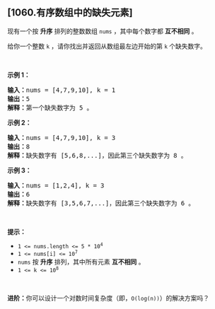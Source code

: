 ## [1060.有序数组中的缺失元素]
<p>现有一个按 <strong>升序</strong> 排列的整数数组 <code>nums</code> ，其中每个数字都 <strong>互不相同</strong> 。</p>

<p>给你一个整数 <code>k</code> ，请你找出并返回从数组最左边开始的第 <code>k</code> 个缺失数字。</p>

<p> </p>

<p><strong>示例 1：</strong></p>

<pre>
<strong>输入：</strong>nums = [4,7,9,10], k = 1
<strong>输出：</strong>5
<strong>解释：</strong>第一个缺失数字为 5 。
</pre>

<p><strong>示例 2：</strong></p>

<pre>
<strong>输入：</strong>nums = [4,7,9,10], k = 3
<strong>输出：</strong>8
<strong>解释：</strong>缺失数字有 [5,6,8,...]，因此第三个缺失数字为 8 。
</pre>

<p><strong>示例 3：</strong></p>

<pre>
<strong>输入：</strong>nums = [1,2,4], k = 3
<strong>输出：</strong>6
<strong>解释：</strong>缺失数字有 [3,5,6,7,...]，因此第三个缺失数字为 6 。
</pre>

<p> </p>

<p><strong>提示：</strong></p>

<ul>
	<li><code>1 <= nums.length <= 5 * 10<sup>4</sup></code></li>
	<li><code>1 <= nums[i] <= 10<sup>7</sup></code></li>
	<li><code>nums</code> 按 <strong>升序</strong> 排列，其中所有元素 <strong>互不相同</strong> 。</li>
	<li><code>1 <= k <= 10<sup>8</sup></code></li>
</ul>

<p> </p>

<p><strong>进阶：</strong>你可以设计一个对数时间复杂度（即，<code>O(log(n))</code>）的解决方案吗？</p>
